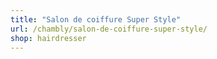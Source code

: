 ```yaml
---
title: "Salon de coiffure Super Style"
url: /chambly/salon-de-coiffure-super-style/
shop: hairdresser
---
```

